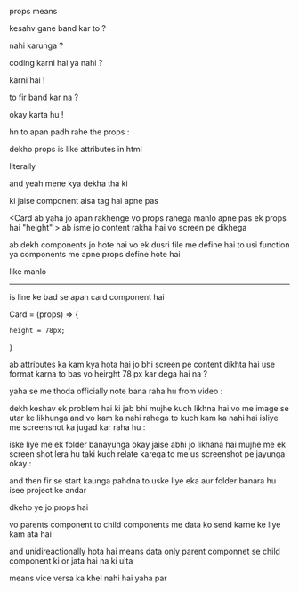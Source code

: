 props means 

kesahv gane band kar to ? 

nahi karunga ? 

coding karni hai ya nahi ? 

karni hai !

to fir band kar na ? 

okay karta hu !

hn to apan padh rahe the props : 

dekho props is like attributes in html 

literally 

and yeah mene kya dekha tha ki 

ki jaise component aisa tag hai apne pas 

<Card ab yaha jo apan rakhenge vo props rahega manlo apne pas ek props hai "height" >
ab isme jo content rakha hai vo screen pe dikhega 

</Card>

ab dekh components  jo hote hai vo ek dusri file me define hai to usi function ya components me apne props define hote hai 

like manlo 

------------
is line ke bad se apan card component hai 

Card = (props) => {

    height = 78px;

    
}

ab attributes ka kam kya hota hai 
jo bhi screen pe content dikhta hai use format karna 
to bas vo heirght 78 px kar dega hai na ? 

yaha se me thoda officially note bana raha hu from video : 

dekh keshav ek problem hai ki jab bhi mujhe kuch likhna hai vo me image se utar ke likhunga and vo kam ka nahi rahega to kuch kam ka nahi hai isliye me screenshot ka jugad kar raha hu : 

iske liye me ek folder banayunga okay jaise abhi jo likhana hai mujhe me ek screen shot lera hu taki kuch relate karega to me us screenshot pe jayunga okay : 

and then fir se start kaunga pahdna to uske liye eka aur folder banara hu isee project ke andar 

dkeho ye jo props hai 

vo parents component to child components me data ko send karne ke liye kam ata hai 

and unidireactionally hota hai means data only parent componnet se child component ki or jata hai na ki ulta 

means vice versa ka khel nahi hai yaha par 

